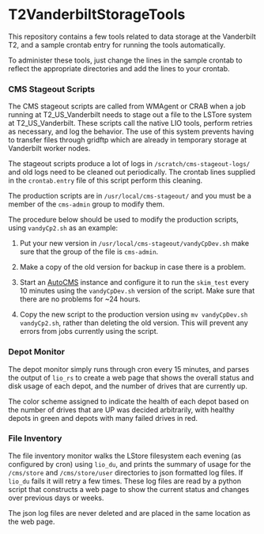 T2VanderbiltStorageTools
========================

This repository contains a few tools related to 
data storage at the Vanderbilt T2, and a sample 
crontab entry for running the tools automatically.

To administer these tools, just change the lines
in the sample crontab to reflect the appropriate 
directories and add the lines to your crontab.

### CMS Stageout Scripts

The CMS stageout scripts are called from WMAgent or 
CRAB when a job running at T2_US_Vanderbilt needs to 
stage out a file to the LSTore system at T2_US_Vanderbilt.
These scripts call the native LIO tools, perform 
retries as necessary, and log the behavior. 
The use of this system prevents having to transfer files
through gridftp which are already in temporary storage
at Vanderbilt worker nodes.

The stageout scripts produce a lot of logs in 
`/scratch/cms-stageout-logs/` and old logs need to be 
cleaned out periodically. The crontab lines supplied in the
`crontab.entry` file of this script perform this cleaning.

The production scripts are in `/usr/local/cms-stageout/`
and you must be a member of the `cms-admin` group to modify them.

The procedure below should be used to modify the production 
scripts, using `vandyCp2.sh` as an example:

1. Put your new version in `/usr/local/cms-stageout/vandyCpDev.sh`
make sure that the group of the file is `cms-admin`.

2. Make a copy of the old version for backup in case there is a problem.

3. Start an [AutoCMS](https://github.com/appeltel/AutoCMS) instance 
and configure it to run the `skim_test` every 10 minutes using the 
`vandyCpDev.sh` version of the script. Make sure that there are no 
problems for ~24 hours.

4. Copy the new script to the production version using 
`mv vandyCpDev.sh vandyCp2.sh`, rather than deleting the old version. 
This will prevent any errors from jobs currently using the script.


### Depot Monitor

The depot monitor simply runs through cron every 
15 minutes, and parses the output of 
`lio_rs` to create a web page that shows the overall
status and disk usage of each depot, and the number 
of drives that are currently up.

The color scheme assigned to indicate the health 
of each depot based on the number of drives that are 
UP was decided arbitrarily, with healthy depots in 
green and depots with many failed drives in red.

### File Inventory

The file inventory monitor walks the LStore filesystem
each evening (as configured by cron) using `lio_du`, and 
prints the summary of usage for the `/cms/store` and 
`/cms/store/user` directories to json formatted log files.
If `lio_du` fails it will retry a few times.
These log files are read by a python script that constructs 
a web page to show the current status and changes over previous 
days or weeks.

The json log files are never deleted and are placed in the
same location as the web page.
